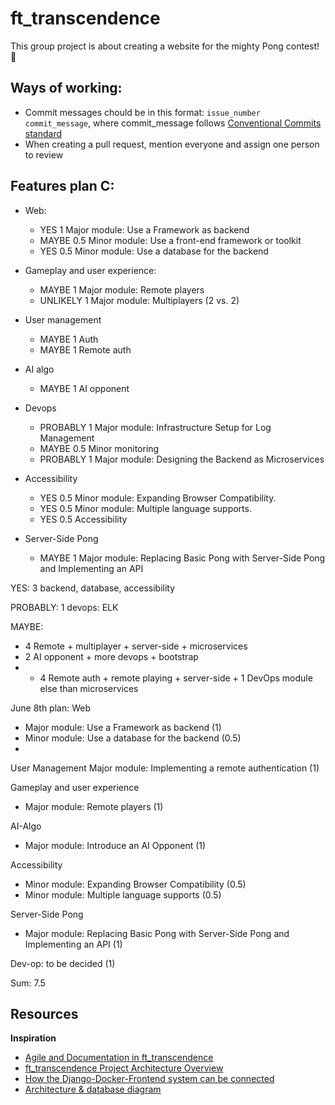 # ft_transcendence
This group project is about creating a website for the mighty Pong contest! 🏓

## Ways of working:
- Commit messages chould be in this format: `issue_number commit_message`, where commit_message follows [Conventional Commits standard](https://www.conventionalcommits.org/en/v1.0.0/)
- When creating a pull request, mention everyone and assign one person to review


## Features plan C:
- Web:
    - YES 1 Major module: Use a Framework as backend
    - MAYBE 0.5 Minor module: Use a front-end framework or toolkit
    - YES 0.5 Minor module: Use a database for the backend

- Gameplay and user experience:
    - MAYBE 1 Major module: Remote players
    - UNLIKELY 1 Major module: Multiplayers (2 vs. 2)

- User management
    - MAYBE 1 Auth
    - MAYBE 1 Remote auth
 
- AI algo
    - MAYBE 1 AI opponent

- Devops
    - PROBABLY 1 Major module: Infrastructure Setup for Log Management
    - MAYBE 0.5 Minor monitoring
    - PROBABLY 1 Major module: Designing the Backend as Microservices

- Accessibility
    - YES 0.5 Minor module: Expanding Browser Compatibility.
    - YES 0.5 Minor module: Multiple language supports.
    - YES 0.5 Accessibility

- Server-Side Pong
    - MAYBE 1 Major module: Replacing Basic Pong with Server-Side Pong and Implementing an API

YES: 3 backend, database, accessibility

PROBABLY: 1 devops: ELK

MAYBE:
- 4 Remote + multiplayer + server-side + microservices
- 2 AI opponent + more devops + bootstrap
- + 4 Remote auth + remote playing + server-side + 1 DevOps module else than microservices

June 8th plan:
Web
- Major module: Use a Framework as backend (1)
- Minor module: Use a database for the backend (0.5)
- 
User Management
Major module: Implementing a remote authentication (1)

Gameplay and user experience
- Major module: Remote players (1)
  
AI-Algo
- Major module: Introduce an AI Opponent (1)
  
Accessibility
- Minor module: Expanding Browser Compatibility (0.5)
- Minor module: Multiple language supports (0.5)
  
Server-Side Pong
- Major module: Replacing Basic Pong with Server-Side Pong and Implementing an API (1)
  
Dev-op: to be decided (1)

Sum: 7.5

## Resources
__Inspiration__
- [Agile and Documentation in ft_transcendence](https://medium.com/@glukas94/ft-transcendence-semana-1-3b641e683339)
- [ft_transcendence Project Architecture Overview](https://github.com/trancendering/ft_transcendence/blob/main/ARCHITECTURE.md)
- [How the Django-Docker-Frontend system can be connected](https://medium.com/@bekojix0660/42-ft-transcendence-0d952c94ea05)
- [Architecture & database diagram](https://github.com/zwzone/ft_transcendence)
